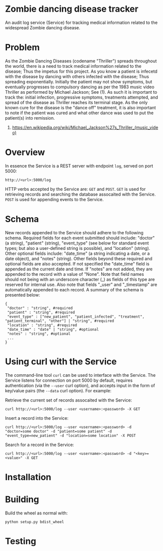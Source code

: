 # Zombie dancing disease tracker
 An audit log service (Service) for tracking medical information related to the widespread Zombie dancing disease.

# Problem

As the Zombie Dancing Diseases (codename "Thriller") spreads throughout the world, there is a need to track medical information related to the disease; Thus the impetus for this project. As you know a patient is infecetd with the disease by dancing with others infected with the disease; Thus spreading exponentially. Initially the patient may not show symptoms, but eventually progresses to compulsory dancing as per the 1983 music video Thriller as performed by Michael Jackson; See (1). As such it is important to track the: initial infection, progressive symptoms, treatments attempted, and spread of the disease as Thriller reaches its terminal stage. As the only known cure for the disease is the "dance off" treatment, it is also important to note if the patient was cured and what other dance was used to put the patient(s) into remission.

1) https://en.wikipedia.org/wiki/Michael_Jackson%27s_Thriller_(music_video)

# Overview

In essence the Service is a REST server with endpoint `log`, served on port 5000:

`http://<url>:5000/log`

HTTP verbs accepted by the Service are: `GET` and `POST`. `GET` is used for retrieving records and searching the database assocaited with the Service. `POST` is used for appending events to the Service.

# Schema

New records appended to the Service should adhere to the following schema. Required fields for each event submitted should include: "doctor" (a string), "patient" (string), "event_type" (see below for standard event types; but also a user-defined string is possible), and "location" (string). Other optional fields include: "date_time" (a string indicating a date, or a date object), and "notes" (string). Other fields beyond these required and optional fields are also accepted. If not specified the "date_time" field is appended as the current date and time. If "notes" are not added, they are appended to the record with a value of "None". Note that field names should not being with an underscore character (\_) as fields of this type are reserved for internal use. Also note that fields "\_user" and "\_timestamp" are automatically appended to each record. A summary of the schema is presented below:

```
{
 "doctor" : "string", #required
 "patient" : "string", #required
 "event_type" : ["new_patient", "patient_infected", "treatment", "patient_terminal", "other"] | "string", #required
 "location" : "string", #required
 "date_time" : "date" | "string", #optional
 "notes" : "string", #optional
 ...
}
```

# Using curl with the Service

The command-line tool `curl` can be used to interface with the Service. The Service listens for connection on port 5000 by default, requires authentication (via the `--user` curl option), and accepts input in the form of key/value pairs (the `--data` curl option). For example:

Retrieve the current set of records assocaited with the Service:

`curl http://<url>:5000/log --user <username>:<password> -X GET`

Insert a record into the Service:

`curl http://<url>:5000/log --user <username>:<password> -d "doctor=some doctor" -d "patient=some patient" -d "event_type=new_patient" -d "location=some location" -X POST`

Search for a record in the Service:

`curl http://<url>:5000/log --user <username>:<password> -d "<key>=<value>" -X GET`

# Installation

# Building

Build the wheel as normal with:

`python setup.py bdist_wheel`

# Testing



